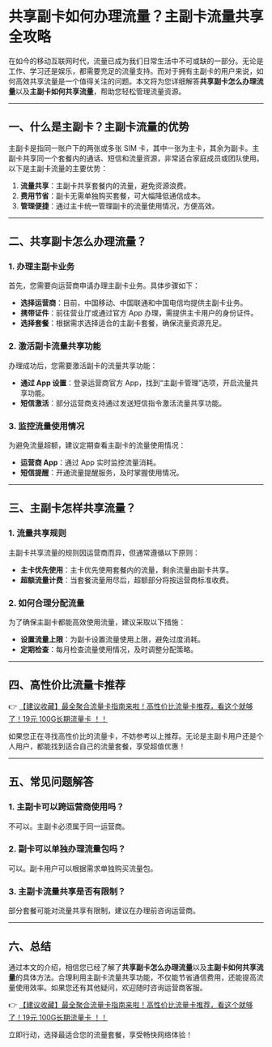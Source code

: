 # 共享副卡如何办理流量？主副卡流量共享全攻略

在如今的移动互联网时代，流量已成为我们日常生活中不可或缺的一部分。无论是工作、学习还是娱乐，都需要充足的流量支持。而对于拥有主副卡的用户来说，如何高效共享流量是一个值得关注的问题。本文将为您详细解答**共享副卡怎么办理流量**以及**主副卡如何共享流量**，帮助您轻松管理流量资源。

---

## 一、什么是主副卡？主副卡流量的优势

主副卡是指同一账户下的两张或多张 SIM 卡，其中一张为主卡，其余为副卡。主副卡共享同一个套餐内的通话、短信和流量资源，非常适合家庭成员或团队使用。以下是主副卡流量的主要优势：

1. **流量共享**：主副卡共享套餐内的流量，避免资源浪费。
2. **费用节省**：副卡无需单独购买套餐，可大幅降低通信成本。
3. **管理便捷**：通过主卡统一管理副卡的流量使用情况，方便高效。

---

## 二、共享副卡怎么办理流量？

### 1. 办理主副卡业务
首先，您需要向运营商申请办理主副卡业务。具体步骤如下：
- **选择运营商**：目前，中国移动、中国联通和中国电信均提供主副卡业务。
- **携带证件**：前往营业厅或通过官方 App 办理，需提供主卡用户的身份证件。
- **选择套餐**：根据需求选择适合的主副卡套餐，确保流量资源充足。

### 2. 激活副卡流量共享功能
办理成功后，您需要激活副卡的流量共享功能：
- **通过 App 设置**：登录运营商官方 App，找到“主副卡管理”选项，开启流量共享功能。
- **短信激活**：部分运营商支持通过发送短信指令激活流量共享功能。

### 3. 监控流量使用情况
为避免流量超额，建议定期查看主副卡的流量使用情况：
- **运营商 App**：通过 App 实时监控流量消耗。
- **短信提醒**：开通流量提醒服务，及时掌握使用情况。

---

## 三、主副卡怎样共享流量？

### 1. 流量共享规则
主副卡共享流量的规则因运营商而异，但通常遵循以下原则：
- **主卡优先使用**：主卡优先使用套餐内的流量，剩余流量由副卡共享。
- **超额流量计费**：当套餐流量用尽后，超额部分将按运营商标准收费。

### 2. 如何合理分配流量
为了确保主副卡都能高效使用流量，建议采取以下措施：
- **设置流量上限**：为副卡设置流量使用上限，避免过度消耗。
- **定期检查**：每月检查流量使用情况，及时调整分配策略。

---

## 四、高性价比流量卡推荐

👉 [【建议收藏】最全聚合流量卡指南来啦！高性价比流量卡推荐，看这个就够了！19元 100G长期流量卡 ！！](https://bit.ly/Liuliangka)

如果您正在寻找高性价比的流量卡，不妨参考以上推荐。无论是主副卡用户还是个人用户，都能找到适合自己的流量套餐，享受超值优惠！

---

## 五、常见问题解答

### 1. 主副卡可以跨运营商使用吗？
不可以。主副卡必须属于同一运营商。

### 2. 副卡可以单独办理流量包吗？
可以。副卡用户可以根据需求单独购买流量包。

### 3. 主副卡流量共享是否有限制？
部分套餐可能对流量共享有限制，建议在办理前咨询运营商。

---

## 六、总结

通过本文的介绍，相信您已经了解了**共享副卡怎么办理流量**以及**主副卡如何共享流量**的具体方法。合理利用主副卡流量共享功能，不仅能节省通信费用，还能提高流量使用效率。如果您还有其他疑问，欢迎随时咨询运营商客服。

👉 [【建议收藏】最全聚合流量卡指南来啦！高性价比流量卡推荐，看这个就够了！19元 100G长期流量卡 ！！](https://bit.ly/Liuliangka)

立即行动，选择最适合您的流量套餐，享受畅快网络体验！